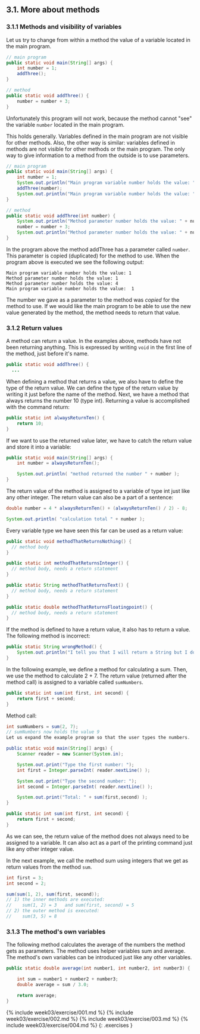 ## 3.1. More about methods

### 3.1.1 Methods and visibility of variables

Let us try to change from within a method the value of a variable located in the main program.

```java
// main program
public static void main(String[] args) {
    int number = 1;
    addThree();
}

// method
public static void addThree() {
    number = number + 3;
}
```

Unfortunately this program will not work, because the method cannot "see" the variable `number` located in the main program.

This holds generally. Variables defined in the main program are not visible for other methods. Also, the other way is similar: variables defined in methods are not visible for other methods or the main program. The only way to give information to a method from the outside is to use parameters.

```java
// main program
public static void main(String[] args) {
    int number = 1;
    System.out.println("Main program variable number holds the value: " + number);
    addThree(number);
    System.out.println("Main program variable number holds the value: " + number);
}

// method
public static void addThree(int number) {
    System.out.println("Method parameter number holds the value: " + number);
    number = number + 3;
    System.out.println("Method parameter number holds the value: " + number);
}
```

In the program above the method addThree has a parameter called `number`. This parameter is copied (duplicated) for the method to use. When the program above is executed we see the following output:

```output
Main program variable number holds the value: 1
Method parameter number holds the value: 1
Method parameter number holds the value: 4
Main program variable number holds the value:  1
```

The number we gave as a parameter to the method was *copied* for the method to use. If we would like the main program to be able to use the new value generated by the method, the method needs to return that value.

### 3.1.2 Return values

A method can return a value. In the examples above, methods have not been returning anything. This is expressed by writing `void` in the first line of the method, just before it's name.

```java
public static void addThree() {
  ...
```

When defining a method that returns a value, we also have to define the type of the return value. We can define the type of the return value by writing it just before the name of the method. Next, we have a method that always returns the number 10 (type int). Returning a value is accomplished with the command return:

```java
public static int alwaysReturnTen() {
    return 10;
}
```

If we want to use the returned value later, we have to catch the return value and store it into a variable:

```java
public static void main(String[] args) {
    int number = alwaysReturnTen();

    System.out.println( "method returned the number " + number );
}
```

The return value of the method is assigned to a variable of type int just like any other integer. The return value can also be a part of a sentence:

```java
double number = 4 * alwaysReturnTen() + (alwaysReturnTen() / 2) - 8;

System.out.println( "calculation total " + number );
```

Every variable type we have seen this far can be used as a return value:

```java
public static void methodThatReturnsNothing() {
  // method body
}

public static int methodThatReturnsInteger() {
  // method body, needs a return statement
}

public static String methodThatReturnsText() {
  // method body, needs a return statement
}

public static double methodThatReturnsFloatingpoint() {
  // method body, needs a return statement
}
```

If the method is defined to have a return value, it also has to return a value. The following method is incorrect:

```java
public static String wrongMethod() {
    System.out.println("I tell you that I will return a String but I do not!");
}
```

In the following example, we define a method for calculating a sum. Then, we use the method to calculate 2 + 7. The return value (returned after the method call) is assigned to a variable called `sumNumbers`.

```java
public static int sum(int first, int second) {
    return first + second;
}
```

Method call:

```java
int sumNumbers = sum(2, 7);
// sumNumbers now holds the value 9
Let us expand the example program so that the user types the numbers.

public static void main(String[] args) {
    Scanner reader = new Scanner(System.in);

    System.out.print("Type the first number: ");
    int first = Integer.parseInt( reader.nextLine() );

    System.out.print("Type the second number: ");
    int second = Integer.parseInt( reader.nextLine() );

    System.out.print("Total: " + sum(first,second) );
}

public static int sum(int first, int second) {
    return first + second;
}
```

As we can see, the return value of the method does not always need to be assigned to a variable. It can also act as a part of the printing command just like any other integer value.

In the next example, we call the method sum using integers that we get as return values from the method `sum`.

```java
int first = 3;
int second = 2;

sum(sum(1, 2), sum(first, second));
// 1) the inner methods are executed:
//    sum(1, 2) = 3   and sum(first, second) = 5
// 2) the outer method is executed:
//    sum(3, 5) = 8
```

### 3.1.3 The method's own variables

The following method calculates the average of the numbers the method gets as parameters. The method uses helper variables sum and average. The method's own variables can be introduced just like any other variables.

```java
public static double average(int number1, int number2, int number3) {

    int sum = number1 + number2 + number3;
    double average = sum / 3.0;

    return average;
}
```

{% include week03/exercise/001.md %}
{% include week03/exercise/002.md %}
{% include week03/exercise/003.md %}
{% include week03/exercise/004.md %}
{: .exercises }